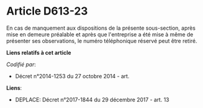 # Article D613-23

En cas de manquement aux dispositions de la présente sous-section, après mise en demeure préalable et après que l'entreprise
a été mise à même de présenter ses observations, le numéro téléphonique réservé peut être retiré.

**Liens relatifs à cet article**

_Codifié par_:

  - Décret n°2014-1253 du 27 octobre 2014 - art.

**Liens**:

  - DEPLACE: Décret n°2017-1844 du 29 décembre 2017 - art. 13
